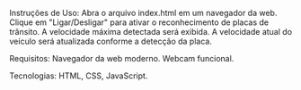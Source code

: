 Instruções de Uso:
Abra o arquivo index.html em um navegador da web.
Clique em "Ligar/Desligar" para ativar o reconhecimento de placas de trânsito.
A velocidade máxima detectada será exibida.
A velocidade atual do veículo será atualizada conforme a detecção da placa.

Requisitos:
Navegador da web moderno.
Webcam funcional.

Tecnologias:
HTML, CSS, JavaScript.

